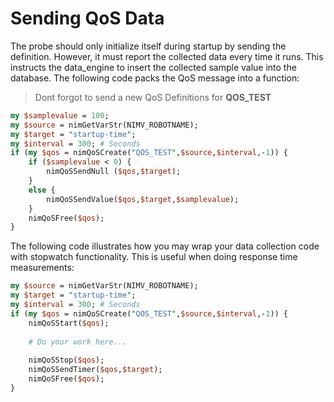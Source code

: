 # Sending QoS Data

The probe should only initialize itself during startup by sending the definition. However, it must report the collected data every time it runs. This instructs the data_engine to insert the collected sample value into the database. 
The following code packs the QoS message into a function:

> Dont forgot to send a new QoS Definitions for **QOS_TEST**

```perl
my $samplevalue = 100;
my $source = nimGetVarStr(NIMV_ROBOTNAME);
my $target = "startup-time";
my $interval = 300;	# Seconds
if (my $qos = nimQoSCreate("QOS_TEST",$source,$interval,-1)) {
    if ($samplevalue < 0) {
        nimQoSSendNull ($qos,$target);
    }
    else {
        nimQoSSendValue($qos,$target,$samplevalue);
    }
    nimQoSFree($qos);
}
```

The following code illustrates how you may wrap your data collection code with stopwatch functionality. This is useful when doing response time measurements:

```perl
my $source = nimGetVarStr(NIMV_ROBOTNAME);
my $target = "startup-time";
my $interval = 300;	# Seconds
if (my $qos = nimQoSCreate("QOS_TEST",$source,$interval,-1)) {
    nimQoSStart($qos);
 
    # Do your work here...
 
    nimQoSStop($qos);
    nimQoSSendTimer($qos,$target);
    nimQoSFree($qos);
}
```
